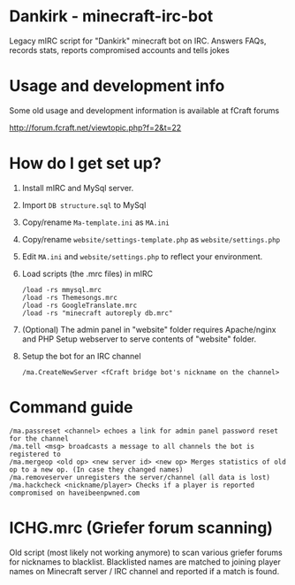# Dankirk - minecraft-irc-bot 
Legacy mIRC script for "Dankirk" minecraft bot on IRC. Answers FAQs, records stats, reports compromised accounts and tells jokes


# Usage and development info
Some old usage and development information is available at fCraft forums

http://forum.fcraft.net/viewtopic.php?f=2&t=22



# How do I get set up?

1. Install mIRC and MySql server.
2. Import ```DB structure.sql``` to MySql
3. Copy/rename ```Ma-template.ini``` as ```MA.ini```
4. Copy/rename ```website/settings-template.php``` as ```website/settings.php```
5. Edit ```MA.ini``` and ```website/settings.php``` to reflect your environment.
6. Load scripts (the .mrc files) in mIRC
    
       /load -rs mmysql.mrc
       /load -rs Themesongs.mrc
       /load -rs GoogleTranslate.mrc
       /load -rs "minecraft autoreply db.mrc"
7. (Optional) The admin panel in "website" folder requires Apache/nginx and PHP
   Setup webserver to serve contents of "website" folder.
8. Setup the bot for an IRC channel

       /ma.CreateNewServer <fCraft bridge bot's nickname on the channel>
       
       
# Command guide
    /ma.passreset <channel> echoes a link for admin panel password reset for the channel
    /ma.tell <msg> broadcasts a message to all channels the bot is registered to
    /ma.mergeop <old op> <new server id> <new op> Merges statistics of old op to a new op. (In case they changed names)
    /ma.removeserver unregisters the server/channel (all data is lost)
    /ma.hackcheck <nickname/player> Checks if a player is reported compromised on haveibeenpwned.com
    
# ICHG.mrc (Griefer forum scanning)

Old script (most likely not working anymore) to scan various griefer forums for nicknames to blacklist.
Blacklisted names are matched to joining player names on Minecraft server / IRC channel and reported if a match is found.
